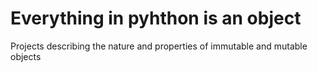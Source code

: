 # __Everything in pyhthon is an object__

Projects describing the nature and properties of immutable and mutable objects